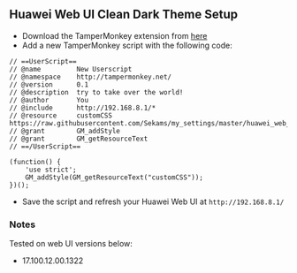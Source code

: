 ## Huawei Web UI Clean Dark Theme Setup
- Download the TamperMonkey extension from [here](https://www.tampermonkey.net/)
- Add a new TamperMonkey script with the following code:
```
// ==UserScript==
// @name         New Userscript
// @namespace    http://tampermonkey.net/
// @version      0.1
// @description  try to take over the world!
// @author       You
// @include      http://192.168.8.1/*
// @resource     customCSS https://raw.githubusercontent.com/Sekams/my_settings/master/huawei_web_ui/my_theme.css
// @grant        GM_addStyle
// @grant        GM_getResourceText
// ==/UserScript==

(function() {
    'use strict';
    GM_addStyle(GM_getResourceText("customCSS"));
})();
```
- Save the script and refresh your Huawei Web UI at `http://192.168.8.1/`

### Notes
Tested on web UI versions below:
- 17.100.12.00.1322